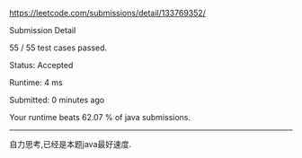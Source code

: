 https://leetcode.com/submissions/detail/133769352/

Submission Detail

55 / 55 test cases passed.

Status: Accepted

Runtime: 4 ms

Submitted: 0 minutes ago

Your runtime beats 62.07 % of java submissions.
***
自力思考,已经是本题java最好速度.